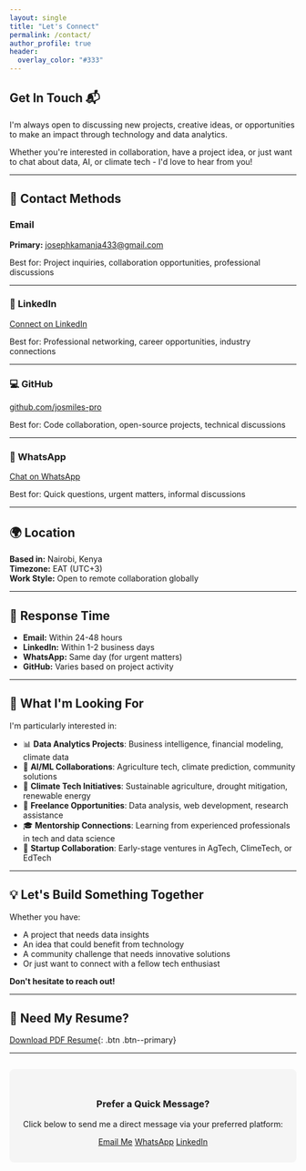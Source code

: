 ```yaml
---
layout: single
title: "Let's Connect"
permalink: /contact/
author_profile: true
header:
  overlay_color: "#333"
---
```


## Get In Touch 📬

I'm always open to discussing new projects, creative ideas, or opportunities to make an impact through technology and data analytics.

Whether you're interested in collaboration, have a project idea, or just want to chat about data, AI, or climate tech - I'd love to hear from you!

---

## 📧 Contact Methods

### Email
**Primary:** [josephkamanja433@gmail.com](mailto:josephkamanja433@gmail.com)

Best for: Project inquiries, collaboration opportunities, professional discussions

---

### 💼 LinkedIn
[Connect on LinkedIn](https://www.linkedin.com/in/joseph-kamanja)

Best for: Professional networking, career opportunities, industry connections

---

### 💻 GitHub
[github.com/josmiles-pro](https://github.com/josmiles-pro)

Best for: Code collaboration, open-source projects, technical discussions

---

### 💬 WhatsApp
[Chat on WhatsApp](https://wa.me/254741952216)

Best for: Quick questions, urgent matters, informal discussions

---

## 🌍 Location

**Based in:** Nairobi, Kenya  
**Timezone:** EAT (UTC+3)  
**Work Style:** Open to remote collaboration globally

---

## 📩 Response Time

- **Email:** Within 24-48 hours
- **LinkedIn:** Within 1-2 business days
- **WhatsApp:** Same day (for urgent matters)
- **GitHub:** Varies based on project activity

---

## 🤝 What I'm Looking For

I'm particularly interested in:

- 📊 **Data Analytics Projects**: Business intelligence, financial modeling, climate data
- 🤖 **AI/ML Collaborations**: Agriculture tech, climate prediction, community solutions
- 🌱 **Climate Tech Initiatives**: Sustainable agriculture, drought mitigation, renewable energy
- 💼 **Freelance Opportunities**: Data analysis, web development, research assistance
- 🎓 **Mentorship Connections**: Learning from experienced professionals in tech and data science
- 🚀 **Startup Collaboration**: Early-stage ventures in AgTech, ClimeTech, or EdTech

---

## 💡 Let's Build Something Together

Whether you have:
- A project that needs data insights
- An idea that could benefit from technology
- A community challenge that needs innovative solutions
- Or just want to connect with a fellow tech enthusiast

**Don't hesitate to reach out!**

---

## 📄 Need My Resume?

[Download PDF Resume](#){: .btn .btn--primary}

---

<div style="text-align: center; padding: 2em 0; background: #f5f5f5; border-radius: 8px; margin-top: 2em;">
  <h3>Prefer a Quick Message?</h3>
  <p>Click below to send me a direct message via your preferred platform:</p>
  <a href="mailto:josephkamanja433@gmail.com" class="btn btn--primary">Email Me</a>
  <a href="https://wa.me/254741952216" class="btn btn--success">WhatsApp</a>
  <a href="https://www.linkedin.com/in/joseph-kamanja" class="btn btn--info">LinkedIn</a>
</div>
